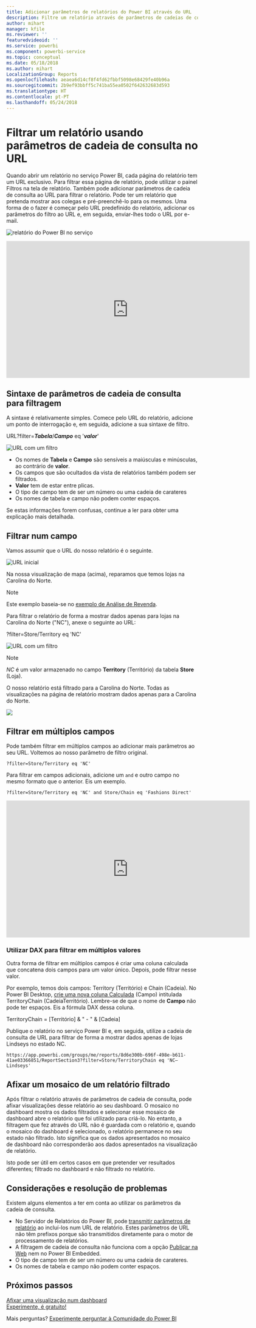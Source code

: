 ```yaml
---
title: Adicionar parâmetros de relatórios do Power BI através do URL
description: Filtre um relatório através de parâmetros de cadeias de consulta de URL e, se pretender, filtre com base em mais de um campo.
author: mihart
manager: kfile
ms.reviewer: ''
featuredvideoid: ''
ms.service: powerbi
ms.component: powerbi-service
ms.topic: conceptual
ms.date: 05/18/2018
ms.author: mihart
LocalizationGroup: Reports
ms.openlocfilehash: aeaea6d14cf8f4fd62fbbf5098e68429fe40b96a
ms.sourcegitcommit: 2b9ef93bbff5c741ba55ea0502f642632683d593
ms.translationtype: HT
ms.contentlocale: pt-PT
ms.lasthandoff: 05/24/2018
---
```

# <a name="filter-a-report-using-query-string-parameters-in-the-url"></a>Filtrar um relatório usando parâmetros de cadeia de consulta no URL
Quando abrir um relatório no serviço Power BI, cada página do relatório tem um URL exclusivo. Para filtrar essa página de relatório, pode utilizar o painel Filtros na tela de relatório.  Também pode adicionar parâmetros de cadeia de consulta ao URL para filtrar o relatório. Pode ter um relatório que pretenda mostrar aos colegas e pré-preenchê-lo para os mesmos. Uma forma de o fazer é começar pelo URL predefinido do relatório, adicionar os parâmetros do filtro ao URL e, em seguida, enviar-lhes todo o URL por e-mail.

![relatório do Power BI no serviço](media/service-url-filters/power-bi-report2.png)

<iframe width="640" height="360" src="https://www.youtube.com/embed/WQFtN8nvM4A?list=PLv2BtOtLblH3YE_Ycas5B1GtcoFfJXavO&amp;showinfo=0" frameborder="0" allowfullscreen></iframe>

## <a name="query-string-parameter-syntax-for-filtering"></a>Sintaxe de parâmetros de cadeia de consulta para filtragem
A sintaxe é relativamente simples. Comece pelo URL do relatório, adicione um ponto de interrogação e, em seguida, adicione a sua sintaxe de filtro.

URL?filter=***Tabela***/***Campo*** eq '***valor***'

![URL com um filtro](media/service-url-filters/power-bi-filter-urls7b.png)

* Os nomes de **Tabela** e **Campo** são sensíveis a maiúsculas e minúsculas, ao contrário de **valor**.
* Os campos que são ocultados da vista de relatórios também podem ser filtrados.
* **Valor** tem de estar entre plicas.
* O tipo de campo tem de ser um número ou uma cadeia de carateres
* Os nomes de tabela e campo não podem conter espaços.

Se estas informações forem confusas, continue a ler para obter uma explicação mais detalhada.  

## <a name="filter-on-a-field"></a>Filtrar num campo
Vamos assumir que o URL do nosso relatório é o seguinte.

![URL inicial](media/service-url-filters/power-bi-filter-urls6.png)

Na nossa visualização de mapa (acima), reparamos que temos lojas na Carolina do Norte.

>[!NOTE]
>Este exemplo baseia-se no [exemplo de Análise de Revenda](sample-datasets.md).
> 

Para filtrar o relatório de forma a mostrar dados apenas para lojas na Carolina do Norte ("NC"), anexe o seguinte ao URL:

?filter=Store/Territory eq 'NC'

![URL com um filtro](media/service-url-filters/power-bi-filter-urls7.png)

>[!NOTE]
>*NC* é um valor armazenado no campo **Territory** (Território) da tabela **Store** (Loja).
> 
> 

O nosso relatório está filtrado para a Carolina do Norte. Todas as visualizações na página de relatório mostram dados apenas para a Carolina do Norte.

![](media/service-url-filters/power-bi-report4.png)

## <a name="filter-on-multiple-fields"></a>Filtrar em múltiplos campos
Pode também filtrar em múltiplos campos ao adicionar mais parâmetros ao seu URL. Voltemos ao nosso parâmetro de filtro original.

```
?filter=Store/Territory eq 'NC'
```

Para filtrar em campos adicionais, adicione um `and` e outro campo no mesmo formato que o anterior. Eis um exemplo.

```
?filter=Store/Territory eq 'NC' and Store/Chain eq 'Fashions Direct'
```

<iframe width="640" height="360" src="https://www.youtube.com/embed/0sDGKxOaC8w?showinfo=0" frameborder="0" allowfullscreen></iframe>


### <a name="using-dax-to-filter-on-multiple-values"></a>Utilizar DAX para filtrar em múltiplos valores
Outra forma de filtrar em múltiplos campos é criar uma coluna calculada que concatena dois campos para um valor único. Depois, pode filtrar nesse valor.

Por exemplo, temos dois campos: Territory (Território) e Chain (Cadeia). No Power BI Desktop, [crie uma nova coluna Calculada](desktop-tutorial-create-calculated-columns.md) (Campo) intitulada TerritoryChain (CadeiaTerritório). Lembre-se de que o nome de **Campo** não pode ter espaços. Eis a fórmula DAX dessa coluna.

TerritoryChain = [Território] & " - " & [Cadeia]

Publique o relatório no serviço Power BI e, em seguida, utilize a cadeia de consulta de URL para filtrar de forma a mostrar dados apenas de lojas Lindseys no estado NC.

    https://app.powerbi.com/groups/me/reports/8d6e300b-696f-498e-b611-41ae03366851/ReportSection3?filter=Store/TerritoryChain eq 'NC–Lindseys'

## <a name="pin-a-tile-from-a-filtered-report"></a>Afixar um mosaico de um relatório filtrado
Após filtrar o relatório através de parâmetros de cadeia de consulta, pode afixar visualizações desse relatório ao seu dashboard. O mosaico no dashboard mostra os dados filtrados e selecionar esse mosaico de dashboard abre o relatório que foi utilizado para criá-lo.  No entanto, a filtragem que fez através do URL não é guardada com o relatório e, quando o mosaico do dashboard é selecionado, o relatório permanece no seu estado não filtrado.  Isto significa que os dados apresentados no mosaico de dashboard não corresponderão aos dados apresentados na visualização de relatório.

Isto pode ser útil em certos casos em que pretender ver resultados diferentes; filtrado no dashboard e não filtrado no relatório.

## <a name="considerations-and-troubleshooting"></a>Considerações e resolução de problemas
Existem alguns elementos a ter em conta ao utilizar os parâmetros da cadeia de consulta.

* No Servidor de Relatórios do Power BI, pode [transmitir parâmetros de relatório](https://docs.microsoft.com/sql/reporting-services/pass-a-report-parameter-within-a-url?view=sql-server-2017.md) ao incluí-los num URL de relatório. Estes parâmetros de URL não têm prefixos porque são transmitidos diretamente para o motor de processamento de relatórios. 
* A filtragem de cadeia de consulta não funciona com a opção [Publicar na Web](service-publish-to-web.md) nem no Power BI Embedded.   
* O tipo de campo tem de ser um número ou uma cadeia de carateres.
* Os nomes de tabela e campo não podem conter espaços.

## <a name="next-steps"></a>Próximos passos
[Afixar uma visualização num dashboard](service-dashboard-pin-tile-from-report.md)  
[Experimente, é gratuito!](https://powerbi.com/)

Mais perguntas? [Experimente perguntar à Comunidade do Power BI](http://community.powerbi.com/)

